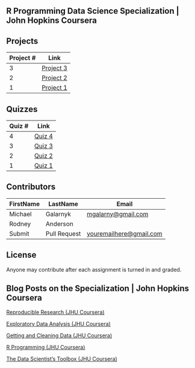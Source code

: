 ## R Programming Data Science Specialization | John Hopkins Coursera

## Projects 
Project # | Link 
--- | --- 
3 |  [Project 3](https://github.com/mGalarnyk/datasciencecoursera/blob/master/2_R_Programming/projects/project3.md)
2 |  [Project 2](https://github.com/mGalarnyk/datasciencecoursera/blob/master/2_R_Programming/projects/project2.md)
1 |  [Project 1](https://github.com/mGalarnyk/datasciencecoursera/blob/master/2_R_Programming/projects/project1.md)

## Quizzes
Quiz # | Link 
--- | --- 
4 | [Quiz 4](https://github.com/mGalarnyk/datasciencecoursera/blob/master/2_R_Programming/quizzes/quiz4.md)
3 | [Quiz 3](https://github.com/mGalarnyk/datasciencecoursera/blob/master/2_R_Programming/quizzes/quiz3.md)
2 | [Quiz 2](https://github.com/mGalarnyk/datasciencecoursera/blob/master/2_R_Programming/quizzes/quiz2.md)
1 | [Quiz 1](https://github.com/mGalarnyk/datasciencecoursera/blob/master/2_R_Programming/quizzes/quiz1.md)

## Contributors
FirstName | LastName | Email
--- | --- | ---
Michael |  Galarnyk |  <mgalarny@gmail.com>
Rodney |  Anderson |  
Submit |  Pull Request | <youremailhere@gmail.com>

## License
Anyone may contribute after each assignment is turned in and graded. 

## Blog Posts on the Specialization | John Hopkins Coursera

[Reproducible Research (JHU Coursera)](https://medium.com/@GalarnykMichael/reproducible-research-jhu-coursera-course-5-ad0188bfc53b "Review + data.table")

[Exploratory Data Analysis (JHU Coursera)](https://medium.com/@GalarnykMichael/exploratory-data-analysis-jhu-coursera-course-4-4a908e0d30d8#.xa8rl6ryj "Review + data.table")

[Getting and Cleaning Data (JHU Coursera)](https://medium.com/@GalarnykMichael/getting-and-cleaning-data-jhu-coursera-course-3-c3635747858b#.y93kqfa0u "Review + data.table")

[R Programming (JHU Coursera)](https://medium.com/@GalarnykMichael/in-progress-review-course-2-r-programming-jhu-coursera-ad27086d8438#.bzzr29fvo "Review + data.table")

[The Data Scientist’s Toolbox (JHU Coursera)](https://medium.com/@GalarnykMichael/review-course-1-the-data-scientists-toolbox-jhu-coursera-4d7459458821#.5jpg133ln "Review + Going over Parts of Quiz")
